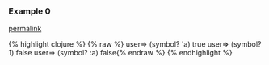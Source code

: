 ### Example 0
[permalink](#example-0)

{% highlight clojure %}
{% raw %}
user=> (symbol? 'a)
true
user=> (symbol? 1)
false
user=> (symbol? :a)
false{% endraw %}
{% endhighlight %}


